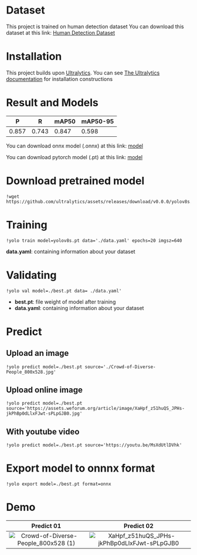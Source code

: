 # Dataset

This project is trained on human detection dataset
You can download this dataset at this link: [Human Detection Dataset](https://drive.google.com/u/0/uc?id=1--0QuKMwj31K-CSvD8oq5fceFweiFPuN&export=download)

# Installation

This project builds upon [Ultralytics](https://github.com/ultralytics/ultralytics). You can see [The Ultralytics documentation](https://docs.ultralytics.com/) for installation constructions


# Result and Models



| P | R | mAP50 | mAP50-95    |
| -------- | -------- | -------- | --- |
| 0.857     | 0.743     | 0.847     | 0.598    |

You can download onnx model (.onnx) at this link: [model](https://github.com/truong11062002/yolov8_for_human_detection/releases/download/weights_yolov8_human_detection/best.onnx)

You can download pytorch model (.pt) at this link: [model](https://github.com/truong11062002/yolov8_for_human_detection/releases/download/weights_yolov8_human_detection/best.pt)

# Download pretrained model
```
!wget https://github.com/ultralytics/assets/releases/download/v0.0.0/yolov8s.pt
```

# Training
```
!yolo train model=yolov8s.pt data='./data.yaml' epochs=20 imgsz=640
```
**data.yaml**: containing information about your dataset

# Validating
```
!yolo val model=./best.pt data= ./data.yaml'
```

* **best.pt**: file weight of model after training
* **data.yaml**: containing information about your dataset

# Predict

## Upload an image
```
!yolo predict model=./best.pt source='./Crowd-of-Diverse-People_800x528.jpg'
```
## Upload online image
```
!yolo predict model=./best.pt source='https://assets.weforum.org/article/image/XaHpf_z51huQS_JPHs-jkPhBp0dLlxFJwt-sPLpGJB0.jpg'
```
## With youtube video
```
!yolo predict model=./best.pt source='https://youtu.be/MsXdUtlDVhk'
```

# Export model to onnnx format
```
!yolo export model=./best.pt format=onnx
```

# Demo



Predict 01             |  Predict 02
:-------------------------:|:-------------------------:
![Crowd-of-Diverse-People_800x528 (1)](https://github.com/truong11062002/yolov8_for_human_detection/assets/74360292/d0aec1bc-9c61-4cd5-88f4-051ff302e0fc)  |  ![XaHpf_z51huQS_JPHs-jkPhBp0dLlxFJwt-sPLpGJB0](https://github.com/truong11062002/yolov8_for_human_detection/assets/74360292/46729022-2d22-40c5-97d2-56334247f0e5)
